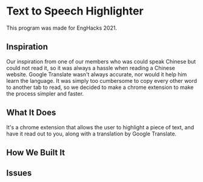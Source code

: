 # Text to Speech Highlighter
This program was made for EngHacks 2021.

## Inspiration
Our inspiration from one of our members who was could speak Chinese but could not read it, so it was always a hassle when reading a Chinese website. Google Translate wasn't always accurate, nor would it help him learn the language. It was simply too cumbersome to copy every other word to another tab to read, so we decided to make a chrome extension to make the process simpler and faster.

## What It Does
It's a chrome extension that allows the user to highlight a piece of text, and have it read out to you, along with a translation by Google Translate.

## How We Built It

## Issues

